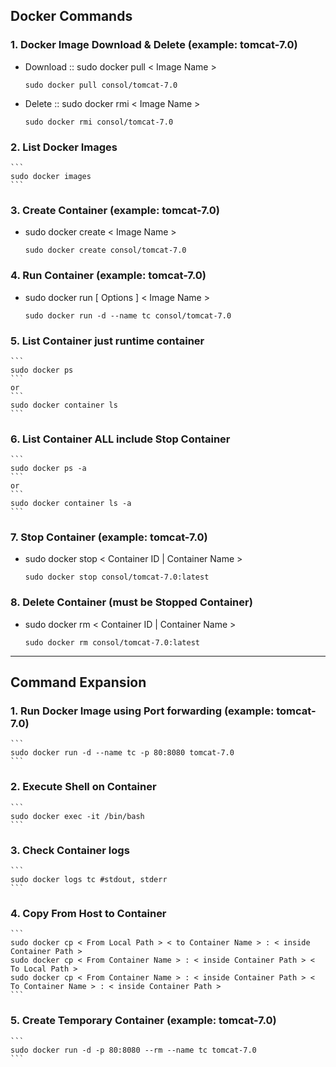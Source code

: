 ## Docker Commands

### 1. Docker Image Download & Delete (example: tomcat-7.0)
* Download :: sudo docker pull < Image Name >
    ```
    sudo docker pull consol/tomcat-7.0
    ```
* Delete :: sudo docker rmi < Image Name >
    ```
    sudo docker rmi consol/tomcat-7.0
    ```

### 2. List Docker Images

    ```
    sudo docker images
    ```

### 3. Create Container (example: tomcat-7.0)
* sudo docker create < Image Name >
    ```
    sudo docker create consol/tomcat-7.0
    ```

### 4. Run Container (example: tomcat-7.0)
* sudo docker run [ Options ] < Image Name >
    ```
    sudo docker run -d --name tc consol/tomcat-7.0
    ```

### 5. List Container just runtime container
    ```
    sudo docker ps
    ```
    or
    ```
    sudo docker container ls
    ```

### 6. List Container ALL include Stop Container
    ```
    sudo docker ps -a
    ```
    or
    ```
    sudo docker container ls -a
    ```

### 7. Stop Container (example: tomcat-7.0)
* sudo docker stop < Container ID | Container Name >
    ```
    sudo docker stop consol/tomcat-7.0:latest
    ```

### 8. Delete Container (must be Stopped Container)
* sudo docker rm < Container ID | Container Name >
    ```
    sudo docker rm consol/tomcat-7.0:latest
    ```


---
## Command Expansion

### 1. Run Docker Image using Port forwarding (example: tomcat-7.0)
    ```
    sudo docker run -d --name tc -p 80:8080 tomcat-7.0
    ```

### 2. Execute Shell on Container
    ```
    sudo docker exec -it /bin/bash
    ```

### 3. Check Container logs
    ```
    sudo docker logs tc #stdout, stderr
    ```

### 4. Copy From Host to Container
    ```
    sudo docker cp < From Local Path > < to Container Name > : < inside Container Path >
    sudo docker cp < From Container Name > : < inside Container Path > < To Local Path >
    sudo docker cp < From Container Name > : < inside Container Path > < To Container Name > : < inside Container Path >
    ```

### 5. Create Temporary Container (example: tomcat-7.0)
    ```
    sudo docker run -d -p 80:8080 --rm --name tc tomcat-7.0
    ```